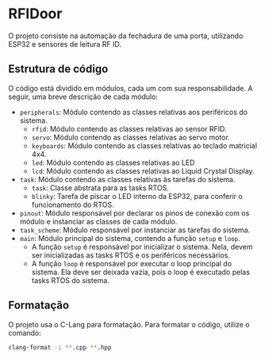 # RFIDoor

O projeto consiste na automação da fechadura de uma porta, utilizando ESP32 e sensores de leitura RF ID.

## Estrutura de código

O código está dividido em módulos, cada um com sua responsabilidade. A seguir, uma breve descrição de cada módulo:

- `peripherals`: Módulo contendo as classes relativas aos periféricos do sistema.
  - `rfid`: Módulo contendo as classes relativas ao sensor RFID.
  - `servo`: Módulo contendo as classes relativas ao servo motor.
  - `keyboards`: Módulo contendo as classes relativas ao teclado matricial 4x4.
  - `led`: Módulo contendo as classes relativas ao LED
  - `lcd`: Módulo contendo as classes relativas ao Liquid Crystal Display.
- `task`: Módulo contendo as classes relativas às tarefas do sistema.
  - `task`: Classe abstrata para as tasks RTOS.
  - `blinky`: Tarefa de piscar o LED interno da ESP32, para conferir o funcionamento do RTOS.
- `pinout`: Módulo responsável por declarar os pinos de conexão com os módulo e instanciar as classes de cada módulo.
- `task_scheme`: Módulo responsável por instanciar as tarefas do sistema.
- `main`: Módulo principal do sistema, contendo a função `setup` e `loop`.
  - A função `setup` é responsável por inicializar o sistema. Nela, devem ser inicializadas as tasks RTOS e os periféricos necessários.
  - A função `loop` é responsável por executar o loop principal do sistema. Ela deve ser deixada vazia, pois o loop é executado pelas tasks RTOS do sistema.

## Formatação

O projeto usa o C-Lang para formatação. Para formatar o código, utilize o comando:

```bash
clang-format -i **.cpp **.hpp
```
